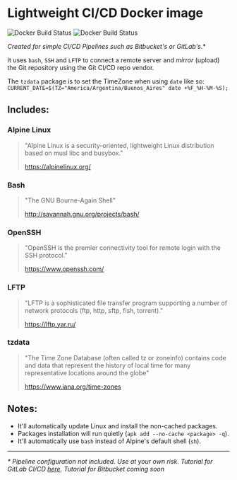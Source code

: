 # Lightweight CI/CD Docker image

![Docker Build Status](https://img.shields.io/docker/build/jimmyadaro/gitlab-ci-cd.svg) ![Docker Build Status](https://img.shields.io/docker/automated/jimmyadaro/gitlab-ci-cd.svg)

**Created for simple CI/CD Pipelines* such as Bitbucket's or GitLab's.**

It uses `bash`, `SSH` and `LFTP` to connect a remote server and _mirror_ (upload) the Git repository using the Git CI/CD repo vendor. 

The `tzdata` package is to set the TimeZone when using `date` like so: `CURRENT_DATE=$(TZ="America/Argentina/Buenos_Aires" date +%F_%H-%M-%S);` 

## Includes:

### Alpine Linux

> "Alpine Linux is a security-oriented, lightweight Linux distribution based on musl libc and busybox."
>
>https://alpinelinux.org/


### Bash 

> "The GNU Bourne-Again Shell"
>
>http://savannah.gnu.org/projects/bash/

### OpenSSH

> "OpenSSH is the premier connectivity tool for remote login with the SSH protocol."
>
>https://www.openssh.com/

### LFTP

> "LFTP is a sophisticated file transfer program supporting a number of network protocols (ftp, http, sftp, fish, torrent)."
>
>https://lftp.yar.ru/

### tzdata

> "The Time Zone Database (often called tz or zoneinfo) contains code and data that represent the history of local time for many representative locations around the globe" 
>
> https://www.iana.org/time-zones

## Notes:

- It'll automatically update Linux and install the non-cached packages.
- Packages installation will run quietly (`apk add --no-cache <package> -q`).
- It'll automatically use `bash` instead of Alpine's default shell (`sh`).

---

 _* Pipeline configuration not included. Use at your own risk. Tutorial for GitLab CI/CD [here](https://medium.com/@jimmyadaro/build-a-ci-cd-pipeline-with-docker-and-gitlab-f351585a5c83). Tutorial for Bitbucket coming soon_
